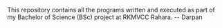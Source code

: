 This repository contains all the programs written and executed as part of my Bachelor of Science (BSc) project at RKMVCC Rahara.
-- Darpan
